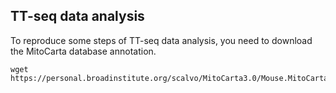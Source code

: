 ## TT-seq data analysis

To reproduce some steps of TT-seq data analysis, you need to download the MitoCarta database annotation.
```
wget https://personal.broadinstitute.org/scalvo/MitoCarta3.0/Mouse.MitoCarta3.0.xls
```
